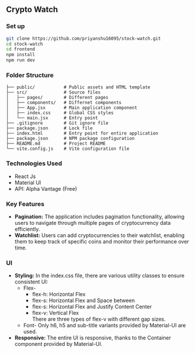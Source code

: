 ## Crypto Watch

### Set up 
```bash
git clone https://github.com/priyanshu16095/stock-watch.git
cd stock-watch
cd frontend
npm install
npm run dev
```

### Folder Structure
```
├── public/           # Public assets and HTML template
├── src/              # Source files
│   ├── pages/        # Different pages
│   ├── components/   # Differnet components
│   ├── App.jsx       # Main application component
│   ├── index.css     # Global CSS styles
│   └── main.jsx      # Entry point
├── .gitignore        # Git ignore file
├── package.json      # Lock file
├── index.html        # Entry point for entire application
├── package.json      # NPM package configuration
├── README.md         # Project README
└── vite.config.js    # Vite configuration file
```

### Technologies Used
* React Js
* Material UI
* API: Alpha Vantage (Free)

### Key Features
* **Pagination:**   The application includes pagination functionality, allowing users to navigate through multiple pages of cryptocurrency data efficiently.
* **Watchlist:** Users can add cryptocurrencies to their watchlist, enabling them to keep track of specific coins and monitor their performance over time.

### UI
* **Styling:** 
In the index.css file, there are various utility classes to ensure consistent UI:
    * Flex-
        * flex-h: Horizontal Flex
        * flex-s: Horizontal Flex and Space between
        * flex-s: Horizontal Flex and Justify Content Center
        * flex-v: Vertical Flex\
                  There are three types of flex-v with different gap sizes.
    * Font- Only h6, h5 and sub-title variants provided by Material-UI are used.
* **Responsive:** 
The entire UI is responsive, thanks to the Container component provided by Material-UI.

